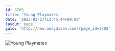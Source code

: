 ```yaml
---
id: 3705
title: 'Young Playmates'
date: '2023-03-17T13:45:44+00:00'
layout: page
guid: 'http://new.andydixon.com/?page_id=3705'
---
```


![Young Playmates](https://i0.wp.com/assets.g8x2.ldn.idrivee2-23.com/posters/Young%20Playmates%2001.jpg?w=1200&ssl=1 "Young Playmates")